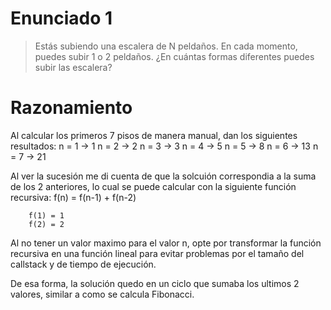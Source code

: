 # Enunciado 1

> Estás subiendo una escalera de N peldaños. En cada momento, puedes subir 1 o 2 peldaños. ¿En cuántas formas diferentes puedes subir las escalera?

# Razonamiento

Al calcular los primeros 7 pisos de manera manual, dan los siguientes resultados:
    n = 1 -> 1
    n = 2 -> 2
    n = 3 -> 3
    n = 4 -> 5
    n = 5 -> 8
    n = 6 -> 13
    n = 7 -> 21

Al ver la sucesión me di cuenta de que la solcuión correspondia a la suma de los 2 anteriores, lo cual se puede calcular con la siguiente función recursiva:
    f(n) = f(n-1) + f(n-2)

        f(1) = 1
        f(2) = 2

Al no tener un valor maximo para el valor n, opte por transformar la función recursiva en una función lineal para evitar problemas por el tamaño del callstack y de tiempo de ejecución.

De esa forma, la solución quedo en un ciclo que sumaba los ultimos 2 valores, similar a como se calcula Fibonacci.
